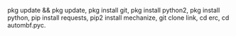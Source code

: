 pkg update && pkg update, 
pkg install git, 
pkg install python2, 
pkg install python, 
pip install requests, 
pip2 install mechanize, 
git clone link, 
cd erc, 
cd autombf.pyc.
